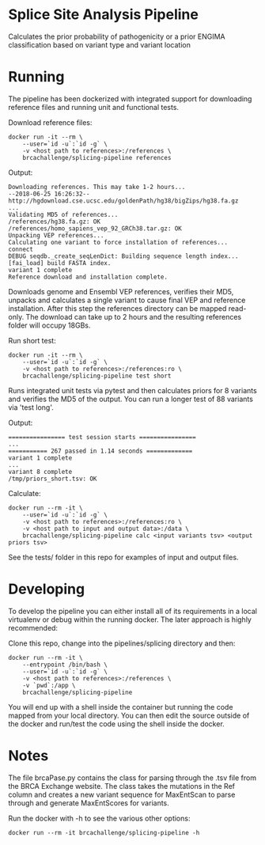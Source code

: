 # Splice Site Analysis Pipeline
Calculates the prior probability of pathogenicity or a prior ENGIMA classification based on variant type and variant location

# Running
The pipeline has been dockerized with integrated support for downloading reference files and running unit and functional tests.

Download reference files:

	docker run -it --rm \
		--user=`id -u`:`id -g` \
		-v <host path to references>:/references \
		brcachallenge/splicing-pipeline references

Output:

	Downloading references. This may take 1-2 hours...
	--2018-06-25 16:26:32--  http://hgdownload.cse.ucsc.edu/goldenPath/hg38/bigZips/hg38.fa.gz
	...
	Validating MD5 of references...
	/references/hg38.fa.gz: OK
	/references/homo_sapiens_vep_92_GRCh38.tar.gz: OK
	Unpacking VEP references...
	Calculating one variant to force installation of references...
	connect
	DEBUG seqdb._create_seqLenDict: Building sequence length index...
	[fai_load] build FASTA index.
	variant 1 complete
	Reference download and installation complete.

Downloads genome and Ensembl VEP references, verifies their MD5, unpacks and calculates a single variant to cause final VEP and reference installation. After this step the references directory can be mapped read-only. The download can take up to 2 hours and the resulting references folder will occupy 18GBs.

Run short test:

	docker run -it --rm \
		--user=`id -u`:`id -g` \
		-v <host path to references>:/references:ro \
		brcachallenge/splicing-pipeline test short

Runs integrated unit tests via pytest and then calculates priors for 8 variants and verifies the MD5 of the output. You can run a longer test of 88 variants via 'test long'.

Output:

	================ test session starts ================
	...
	=========== 267 passed in 1.14 seconds =============
	variant 1 complete
	...
	variant 8 complete
	/tmp/priors_short.tsv: OK

Calculate:

	docker run --rm -it \
		--user=`id -u`:`id -g` \
		-v <host path to references>:/references:ro \
		-v <host path to input and output data>:/data \
		brcachallenge/splicing-pipeline calc <input variants tsv> <output priors tsv>

See the tests/ folder in this repo for examples of input and output files.

# Developing
To develop the pipeline you can either install all of its requirements in a local virtualenv or debug within the running docker. The later approach is highly recommended:

Clone this repo, change into the pipelines/splicing directory and then:

	docker run --rm -it \
		--entrypoint /bin/bash \
		--user=`id -u`:`id -g` \
		-v <host path to references>:/references \
		-v `pwd`:/app \
		brcachallenge/splicing-pipeline

You will end up with a shell inside the container but running the code mapped from your local directory. You can then edit the source outside of the docker and run/test the code using the shell inside the docker.

# Notes
The file brcaPase.py contains the class for parsing through the .tsv file from the BRCA Exchange website. The class takes the mutations in the Ref column and creates a new variant sequence for MaxEntScan to parse through and generate MaxEntScores for variants.

Run the docker with -h to see the various other options:

	docker run --rm -it brcachallenge/splicing-pipeline -h
